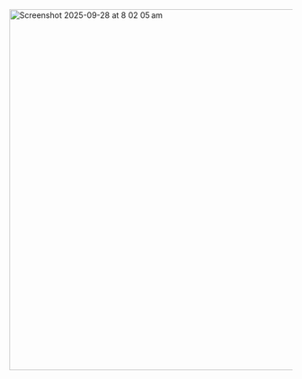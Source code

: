 <img width="1188" height="643" alt="Screenshot 2025-09-28 at 8 02 05 am" src="https://github.com/user-attachments/assets/0ac4e1a9-99d4-4305-8161-b01b18686f43" />

